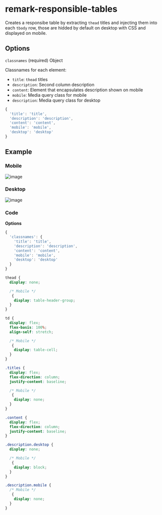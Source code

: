 # remark-responsible-tables

Creates a responsibe table by extracting `thead` titles and injecting them into each `tbody` row,
those are hidded by default on desktop with CSS and displayed on mobile.

## Options

`classnames` (required) Object

Classnames for each element:

- `title`: `thead` titles
- `description`: Second column description
- `content`: Element that encapsulates description shown on mobile
- `mobile`: Media query class for mobile
- `description`: Media query class for desktop

```js
{
  'title': 'title',
  'description': 'description',
  'content': 'content',
  'mobile': 'mobile',
  'desktop': 'desktop'
}
```

## Example

### Mobile

![image](https://user-images.githubusercontent.com/1002461/42291636-391ad9b4-7fcd-11e8-9e0a-98637a8eb3f5.png)

### Desktop

![image](https://user-images.githubusercontent.com/1002461/42291633-342c0f54-7fcd-11e8-93a6-0533a4bf2c03.png)

### Code

**Options**

```js
{
  'classnames': {
    'title': 'title',
    'description': 'description',
    'content': 'content',
    'mobile': 'mobile',
    'desktop': 'desktop'
  }
}
```

```css
thead {
  display: none;

  /* Mobile */
   {
    display: table-header-group;
  }
}

td {
  display: flex;
  flex-basis: 100%;
  align-self: stretch;

  /* Mobile */
   {
    display: table-cell;
  }
}

.titles {
  display: flex;
  flex-direction: column;
  justify-content: baseline;

  /* Mobile */
   {
    display: none;
  }
}

.content {
  display: flex;
  flex-direction: column;
  justify-content: baseline;
}

.description.desktop {
  display: none;

  /* Mobile */
   {
    display: block;
  }
}

.description.mobile {
  /* Mobile */
   {
    display: none;
  }
}
```
